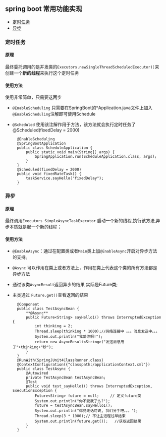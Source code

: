 ## spring boot 常用功能实现
- [定时任务](#定时任务)
- [异步](#异步)



### 定时任务
#### 原理  
最终委托调用的是并发类的`Executors.newSingleThreadScheduledExecutor()`来创建一个**新的线程**来执行这个定时任务  
#### 使用方法   
使用非常简单，只需要这两步  
- `@EnableScheduling` 只需要在SpringBoot的*Application.java文件上加入`@EnableScheduling`注解即可使用Schedule  
- `@Scheduled` 使用该注解作用于方法，该方法就会执行定时任务了 @Scheduled(fixedDelay = 2000)

        @EnableScheduling
        @SpringBootApplication
        public class ScheduleApplication {
            public static void main(String[] args) {
                SpringApplication.run(ScheduleApplication.class, args);
            }
        }
        @Scheduled(fixedDelay = 2000)
        public void fixedRateTask() {
            taskService.sayHello("fixedDelay");
        }


### 异步
#### 原理 
最终调用`Executors SimpleAsyncTaskExecutor` 启动一个新的线程,执行该方法,异步本质就是起一个新的线程；
#### 使用方法 
- `@EnableAsync`：通过在配置类或者`Main`类上加`@EnableAsync`开启对异步方法的支持。
- `@Async` 可以作用在类上或者方法上，作用在类上代表这个类的所有方法都是异步方法
- 通过该类`AsyncResult`返回异步的结果  实际是Future类;
- 主类通过 `Future.get()`查看返回的结果

        @Component
        public class TestAsyncBean {
            **@Async**
            public Future<String> sayHello1() throws InterruptedException {
                int thinking = 2;
                Thread.sleep(thinking * 1000);//网络连接中 。。。消息发送中。。。
                System.out.println("我爱你啊!");
                return new AsyncResult<String>("发送消息用了"+thinking+"秒");
            }
        }
        @RunWith(SpringJUnit4ClassRunner.class)
        @ContextConfiguration({"classpath:/applicationContext.xml"})
        public class TestAsync {
            @Autowired
            private TestAsyncBean testAsyncBean;
            @Test
            public void test_sayHello1() throws InterruptedException, ExecutionException {
                Future<String> future = null;     // 定义future类
                System.out.println("你不爱我了么?");
                future = testAsyncBean.sayHello1();
                System.out.println("你竟无话可说, 我们分手吧。。。");
                Thread.sleep(3 * 1000);// 不让主进程过早结束
                System.out.println(future.get());   //获取返回结果
            }
        }



